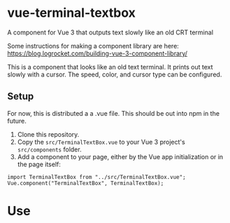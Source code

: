 # vue-terminal-textbox
A component for Vue 3 that outputs text slowly like an old CRT terminal

Some instructions for making a component library are here: https://blog.logrocket.com/building-vue-3-component-library/

This is a component that looks like an old text terminal.  It prints out text slowly with a cursor.  The speed, color, and cursor type can be configured.


## Setup

For now, this is distributed a a .vue file.  This should be out into npm in the future.

1. Clone this repository.
1. Copy the `src/TerminalTextBox.vue` to your Vue 3 project's `src/components` folder.
1. Add a component to your page, either by the Vue app initialization or in the page itself:

`import TerminalTextBox from "../src/TerminalTextBox.vue";`
`Vue.component("TerminalTextBox", TerminalTextBox);`


# Use
